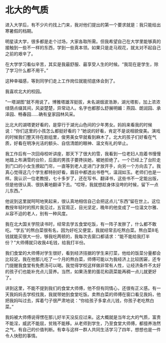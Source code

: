 # 北大的气质

进入大学后，有不少片约找上门来，我对他们提出的第一个要求就是：我只能给出寒暑假的档期。

明星读大学，很多都是走个过场，大家各取所需。但我希望自己在大学里能够真的接触到一些不一样的东西，学到一些真本领。如果只是走马观花，就太对不起自己之前的艰辛了。

在大学学习看似辛苦，其实是我最舒服、最享受人生的时候。“我现在是学生，除了学习什么都不用干。”

这种幸福感，等到同学们走上工作岗位就能彻底体会到了。

我喜欢北大的校园。

“一塔湖图”就不用说了。博雅塔雄浑挺拔，未名湖烟波浩渺，湖光塔影，加上浓浓绿荫点缀其间，风姿楚楚，异常动人。名字也都那么舒展明媚：燕园、朗润园、承泽园、畅春园……确有皇家园林风采。

比北大的湖塔更好看的，是穿行于湖光山色间的少年男女。妈妈来看我的时候说：“你们这里的小孩怎么都挺好看的？”她说的好看，肯定不是说相貌俊美。演戏的时候我们整天待在剧组里，俊男美女早就看到麻木了。北大的孩子们好看在气质，好看在明净光洁的额头、自信清朗的眼神、温文有礼的举止。

我工作后有一次回母校听讲座，那天下了很大的雪，我看到一位老妇人抱着书慢慢地踏上布满雪的台阶，后面的男孩子要搀扶她，被她拒绝了。一个已经上了台阶走到门口的小女生撩起门帘，一直等到老人走进门才放开手，向另一个方向去了。我真心觉得这几个学生都特别好看，眉目中都透出书卷气，温润如玉。老师们也是一样。我认识一位老教授，七十多岁了，还在写书、翻译书，这些书不一定能出版，但是他很认真、很执著地翻译下去。“哎呀，我就想趁身体没垮的时候，留下一点儿东西。”

他说到这里就呵呵地笑起来，很认真地相信自己会把这点儿“东西”留在世上。这位教授年轻时的照片我见过，五官周正，目光坚定，晚年的他变成了一位温文尔雅、从容不迫的老人，别有一种风度。

我在北大国关学院读书时，经常去学五食堂吃饭，有一阵子发胖了，什么都不敢吃。“学五”的熬白菜很有名，因为好吃又便宜，我就经常去吃熬白菜。熬白菜8毛钱就能买很大一份，够我吃两顿的，我每次去窗口都请求：“能不能给我打半份？”大师傅就只收我4毛钱，给我打半份。

我们食堂的大师傅对学生很好，看到经济拮据的学生来打菜，他给的饭菜分量都会比较足。我在他那儿吃了一个月的熬白菜，师傅可能以为我经济上比较困窘，还专门提醒我食堂有免费汤可以喝。我觉得学校这样做非常有人性，让经济条件不太好的孩子们也能补充点儿营养。当然，如果汤里的蛋花和蔬菜能再稠一点儿就更好了。

讲到这里，不能不提到我们的食堂大师傅，他不但有同情心，还很有正义感。有一天我妈妈去学校找我，我就带她到食堂吃饭。卖熬白菜的师傅在窗口看见我妈，他把我妈叫过去，挥着勺子很严肃地说：“你给孩子多拿点儿钱，你孩子老吃熬白菜。”

我妈被大师傅说得愣在那儿好半天没反应过来。这大概就是当年北大的气质，富贵不能淫，威武不能屈，贫贱不能移。从老师到学生，乃至食堂大师傅，都擅养浩然之气，有自己的价值判断。有幸与这样一群人共同生活学习了四年，想想也是一件令人快慰的事情。